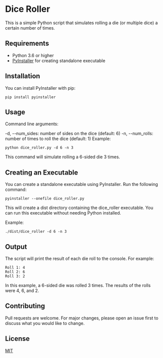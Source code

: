 # Dice Roller
This is a simple Python script that simulates rolling a die (or multiple dice) a certain number of times.

## Requirements
* Python 3.6 or higher
* [PyInstaller](https://pyinstaller.org/en/stable/) for creating standalone executable

## Installation
You can install PyInstaller with pip:

    pip install pyinstaller


## Usage
Command line arguments:

-d, --num_sides: number of sides on the dice (default: 6)
-n, --num_rolls: number of times to roll the dice (default: 1)
Example:

    python dice_roller.py -d 6 -n 3

This command will simulate rolling a 6-sided die 3 times.

## Creating an Executable
You can create a standalone executable using PyInstaller. Run the following command:

    pyinstaller --onefile dice_roller.py

This will create a dist directory containing the dice_roller executable. You can run this executable without needing Python installed.

Example:

    ./dist/dice_roller -d 6 -n 3

## Output
The script will print the result of each die roll to the console. For example:

    Roll 1: 4
    Roll 2: 6
    Roll 3: 2

In this example, a 6-sided die was rolled 3 times. The results of the rolls were 4, 6, and 2.

## Contributing
Pull requests are welcome. For major changes, please open an issue first to discuss what you would like to change.

## License
[MIT](https://choosealicense.com/licenses/mit/)
